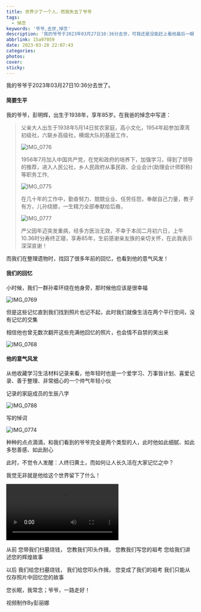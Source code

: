 ```yaml
---
title: 世界少了一个人，而我失去了爷爷
tags:
  - 悼念
keywords: '爷爷,去世,悼念'
description: '我的爷爷于2023年03月27日10:36分去世，可我还是没能赶上看他最后一眼'
abbrlink: 15a97059
date: 2023-03-28 22:07:43
categories:
photos:
cover:
sticky:
---
```


我的爷爷于2023年03月27日10:36分去世了。

<!-- more -->



#### 简要生平

我的爷爷，彭明辉，出生于1938年，享年85岁。在我爸的悼念中写道：

> 父亲大人出生于1938年5月14日贫农家庭，高小文化，1954年起参加潭湾初级社，六联乡高级社，横烟大队的基层工作，
>
> <img src="20230328/IMG_0776.JPG" alt="IMG_0776"  />
>
> 1956年7月加入中国共产党，在党和政府的培养下，加强学习，得到了领导的推荐，进入人民公社，乡人民政府从事民政、企业会计(助理会计师职称)等职务工作,
>
> <img src="20230328/IMG_0775.JPG" alt="IMG_0775"  />
>
> 在几十年的工作中，勤奋努力、兢兢业业、任劳任怨，奉献自己力量，教子有方，儿孙绕膝，一生精力全部奉献给后裔，
>
> <img src="20230328/IMG_0777.JPG" alt="IMG_0777"  />
>
> 严父因年迈突发重病，经多方医治无效，不幸于本闰二月初六日，上午10.36时分寿终正寝，享寿85年，生前感谢亲友族的亲切关怀，在此我表示深深哀谢！

而我们在整理遗物时，找回了很多年前的回忆，也看到他的意气风发！

#### 我们的回忆

小时候，我们一群孙辈环绕在他身旁，那时候他应该是很幸福

<img src="20230328/IMG_0769.jpg" alt="IMG_0769"  />



但是这些记忆直到我们找到照片也记不起，此时我们就像生活在两个平行空间，没有记忆的交集

相信他也曾无数次翻开这些充满他回忆的照片，也会情不自禁的笑出来

<img src="20230328/IMG_0768.jpg" alt="IMG_0768"  />

#### 他的意气风发

从他收藏学习生活材料记录来看，他年轻时也是一个爱学习、万事皆计划、喜爱记录、善于整理、非常细心的一个帅气年轻小伙

记录的家庭成员的生辰八字

<img src="20230328/IMG_0788.JPG" alt="IMG_0788"  />

写的悼词

<img src="20230328/IMG_0774.JPG" alt="IMG_0774"  />

种种的点点滴滴，和我们看到的爷爷完全是两个类型的人，此时他如此细腻、如此多愁善感、如此耐心



此时，不觉令人发醒：人终归黄土，而如何让人长久活在大家记忆之中？



我觉无非就是他给这个世界留下了什么！

<video src="20230328/1.mp4"></video>

从前
您带我们扫墓烧钱，
您教我们叩头作揖，
您教我们写您的祖考
您给我们讲述您的辉煌故事

以后
我们给您扫墓烧钱，
我们给您叩头作揖，
您变成了我们的祖考
我们只能从仅存照片中回忆您的故事

您长眠，我常念；爷爷，一路走好！

视频制作By彭丽娜